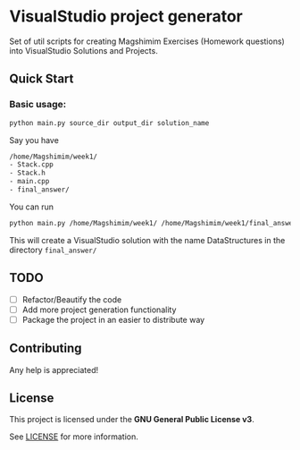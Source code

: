 # VisualStudio project generator

Set of util scripts for creating Magshimim Exercises (Homework questions)
into VisualStudio Solutions and Projects.

## Quick Start

### Basic usage: 
```sh
python main.py source_dir output_dir solution_name
```

Say you have
```sh
/home/Magshimim/week1/
- Stack.cpp
- Stack.h
- main.cpp
- final_answer/
```

You can run
```sh
python main.py /home/Magshimim/week1/ /home/Magshimim/week1/final_answer/ DataStructures
```
This will create a VisualStudio solution with the name DataStructures in the directory `final_answer/`

## TODO
- [ ] Refactor/Beautify the code
- [ ] Add more project generation functionality
- [ ] Package the project in an easier to distribute way

## Contributing

Any help is appreciated!

## License

This project is licensed under the **GNU General Public License v3**.

See [LICENSE](LICENSE) for more information.
